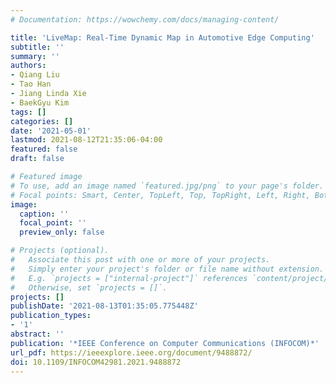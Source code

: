 ```yaml
---
# Documentation: https://wowchemy.com/docs/managing-content/

title: 'LiveMap: Real-Time Dynamic Map in Automotive Edge Computing'
subtitle: ''
summary: ''
authors:
- Qiang Liu
- Tao Han
- Jiang Linda Xie
- BaekGyu Kim
tags: []
categories: []
date: '2021-05-01'
lastmod: 2021-08-12T21:35:06-04:00
featured: false
draft: false

# Featured image
# To use, add an image named `featured.jpg/png` to your page's folder.
# Focal points: Smart, Center, TopLeft, Top, TopRight, Left, Right, BottomLeft, Bottom, BottomRight.
image:
  caption: ''
  focal_point: ''
  preview_only: false

# Projects (optional).
#   Associate this post with one or more of your projects.
#   Simply enter your project's folder or file name without extension.
#   E.g. `projects = ["internal-project"]` references `content/project/deep-learning/index.md`.
#   Otherwise, set `projects = []`.
projects: []
publishDate: '2021-08-13T01:35:05.775448Z'
publication_types:
- '1'
abstract: ''
publication: '*IEEE Conference on Computer Communications (INFOCOM)*'
url_pdf: https://ieeexplore.ieee.org/document/9488872/
doi: 10.1109/INFOCOM42981.2021.9488872
---
```

